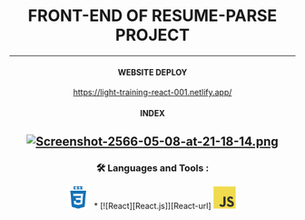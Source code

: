 

<div align="center">
<h1> FRONT-END OF RESUME-PARSE PROJECT </h1>

---
#### WEBSITE DEPLOY
https://light-training-react-001.netlify.app/

#### INDEX
[![Screenshot-2566-05-08-at-21-18-14.png](https://i.postimg.cc/q7GXcbft/Screenshot-2566-05-08-at-21-18-14.png)](https://postimg.cc/wt7mgkjH)
---

### :hammer_and_wrench: Languages and Tools :
<div>
  <img src="https://github.com/devicons/devicon/blob/master/icons/css3/css3-plain-wordmark.svg"  title="CSS3" alt="CSS" width="40" height="40"/>&nbsp;
  * [![React][React.js]][React-url]
  <img src="https://github.com/devicons/devicon/blob/master/icons/javascript/javascript-original.svg" title="JavaScript" alt="JavaScript" width="40" height="40"/>&nbsp;
</div>

</div>
